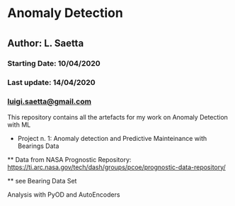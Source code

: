 # Anomaly Detection
#
## Author: L. Saetta

### Starting Date:   10/04/2020
### Last update:     14/04/2020
###                  luigi.saetta@gmail.com

This repository contains all the artefacts for my work on Anomaly Detection with ML

* Project n. 1: Anomaly detection and Predictive Mainteinance with Bearings Data

** Data from NASA Prognostic Repository: https://ti.arc.nasa.gov/tech/dash/groups/pcoe/prognostic-data-repository/

** see Bearing Data Set

Analysis with PyOD and AutoEncoders



